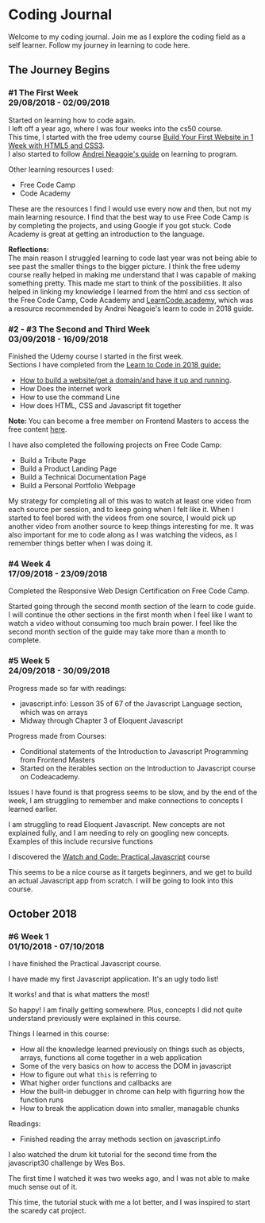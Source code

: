 # Coding Journal
<p> Welcome to my coding journal. 
    Join me as I explore the coding field as a self learner. 
    Follow my journey in learning to code here.</p>

<h2> 
  The Journey Begins
</h2>
<h3>
  #1 The First Week
  <br>
  29/08/2018 - 02/09/2018</h3>
<p>
  Started on learning how to code again.
  <br>
  I left off a year ago, where I was four weeks into the cs50 course.
  <br>
  This time, I started with the free udemy course <a href="https://www.udemy.com/build-your-first-website-in-1-week/">Build Your First Website in 1 Week with HTML5 and CSS3</a>. 
  <br>
  I also started to follow <a href="https://hackernoon.com/learn-to-code-in-2018-get-hired-and-have-fun-along-the-way-b338247eed6a">Andrei Neagoie's guide</a> on learning to program.
</p>
<p>
  Other learning resources I used:
  <ul>
    <li>Free Code Camp</li>
    <li>Code Academy</li>
  </ul>
  These are the resources I find I would use every now and then, but not my main learning resource.
  I find that the best way to use Free Code Camp is by completing the projects, and using Google if you got stuck.
  Code Academy is great at getting an introduction to the language.
</p>
<p>
  <strong>Reflections:</strong>
  <br>
  The main reason I struggled learning to code last year was not being able to see past the smaller things to the bigger picture. I think the free udemy course really helped in making me understand that I was capable of making something pretty. This made me start to think of the possibilities. It also helped in linking my knowledge I learned from the html and css section of the Free Code Camp, Code Academy and <a href="https://www.youtube.com/watch?v=e4S8zfLdLgQ&feature=youtu.be&list=PLoYCgNOIyGAB_8_iq1cL8MVeun7cB6eNc">LearnCode.academy</a>, which was a resource recommended by Andrei Neagoie's learn to code in 2018 guide. 
</p>

<h3>
  #2 - #3 The Second and Third Week
  <br>
03/09/2018 - 16/09/2018</h3>
<p>
    Finished the Udemy course I started in the first week.
    <br>
     Sections I have completed from the <a href="https://hackernoon.com/learn-to-code-in-2018-get-hired-and-have-fun-along-the-way-b338247eed6a">Learn to Code in 2018 guide:</a>
<ul>
    <li> <a href="https://www.youtube.com/watch?v=tq7dqdHCc7U&feature=youtu.be&list=PLoYCgNOIyGAB_8_iq1cL8MVeun7cB6eNc">How to build a website/get a domain/and have it up and running</a>.</li>
    <li>How Does the internet work</li>
    <li>How to use the command Line</li>
    <li>How does HTML, CSS and Javascript fit together</li>
</ul> 
</p>
<p>
    <strong>Note: </strong>You can become a free member on Frontend Masters to access the free content <a href="https://frontendmasters.com/welcome/kentcdodds/">here</a>.
</p>
<p>
     I have also completed the following projects on Free Code Camp:
    <ul>
        <li>Build a Tribute Page</li>
        <li>Build a Product Landing Page</li>
        <li>Build a Technical Documentation Page</li>
        <li>Build a Personal Portfolio Webpage</li>
    </ul>
</p>
<p>My strategy for completing all of this was to watch at least one video from each source per session, and to keep going when I felt like it. When I started to feel bored with the videos from one source, I would pick up another video from another source to keep things interesting for me. It was also important for me to code along as I was watching the videos, as I remember things better when I was doing it.</p>
<h3>
  #4 Week 4 
  <br>
17/09/2018 - 23/09/2018</h3>
<p>Completed the Responsive Web Design Certification on Free Code Camp.</p>
<p>
    Started going through the second month section of the learn to code guide. I will continue the other sections in the first month when I feel like I want to watch a video without consuming too much brain power. I feel like the second month section of the guide may take more than a month to complete.
</p>
  
<h3>
  #5 Week 5 
  <br>
24/09/2018 - 30/09/2018</h3>
<p>Progress made so far with readings:<ul><li>javascript.info: Lesson 35 of 67 of the Javascript Language section, which was on arrays</li><li>Midway through Chapter 3 of Eloquent Javascript</li></ul></p>
<p>Progress made from Courses: <ul><li>Conditional statements of the Introduction to Javascript Programming from Frontend Masters</li><li>Started on the iterables section on the Introduction to Javascript course on Codeacademy.</li></ul></p>
<p>Issues I have found is that progress seems to be slow, and by the end of the week, I am struggling to remember and make connections to concepts I learned earlier.</p>
<p>I am struggling to read Eloquent Javascript. New concepts are not explained fully, and I am needing to rely on googling new concepts. Examples of this include recursive functions</p>
<p>I discovered the <a href="https://watchandcode.com/p/practical-javascript">Watch and Code: Practical Javascript</a> course</p>
<p>This seems to be a nice course as it targets beginners, and we get to build an actual Javascript app from scratch. I will be going to look into this course.</p>

<h2>October 2018</h2>
<h3>
  #6 Week 1 
  <br>
01/10/2018 - 07/10/2018</h3>
<p>I have finished the Practical Javascript course. <p>
<p>I have made my first Javascript application. It's an ugly todo list!</p> 
<p>It works! and that is what matters the most!</p>
<p>So happy! I am finally getting somewhere. Plus, concepts I did not quite understand previously were explained in this course.</p>
<p>Things I learned in this course: <ul><li>How all the knowledge learned previously on things such as objects, arrays, functions all come together in a web application</li><li>Some of the very basics on how to access the DOM in javascript</li><li>How to figure out what <code>this</code> is referring to</li><li>What higher order functions and callbacks are</li><li>How the built-in debugger in chrome can help with figurring how the function runs</li><li>How to break the application down into smaller, managable chunks</li></ul></p>
<p>Readings: <ul><li>Finished reading the array methods section on javascript.info</li></ul><p/>
<p>I also watched the drum kit tutorial for the second time from the javascript30 challenge by Wes Bos.</p>
<p>The first time I watched it was two weeks ago, and I was not able to make much sense out of it.</p>
<p>This time, the tutorial stuck with me a lot better, and I was inspired to start the scaredy cat project.</p>
